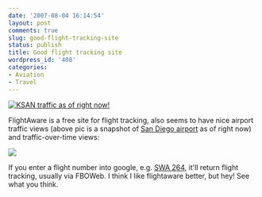 ```yaml
---
date: '2007-08-04 16:14:54'
layout: post
comments: true
slug: good-flight-tracking-site
status: publish
title: Good flight tracking site
wordpress_id: '408'
categories:
- Aviation
- Travel
---
```



[
![KSAN traffic as of right now!](http://www.phfactor.net/wp-pics/airport_map-wpa.jpg)
](http://flightaware.com/)

FlightAware is a free site for flight tracking, also seems to have nice airport traffic views (above pic is a snapshot of [San Diego airport](http://flightaware.com/live/airport/KSAN) as of right now) and traffic-over-time views:


![](http://www.phfactor.net/wp-pics/san-traffic-display-wpa.jpg)


If you enter a flight number into google, e.g. [SWA 264](http://www.google.com/search?num=20&hl=en&safe=off&q=SWA+264&btnG=Search), it'll return flight tracking, usually via FBOWeb. I think I like flightaware better, but hey! See what you think.
